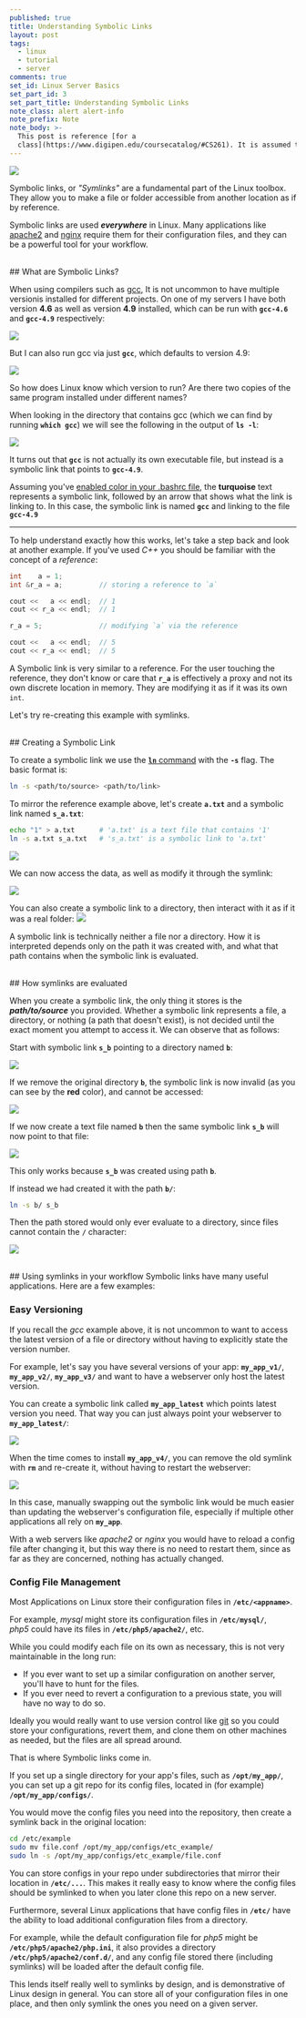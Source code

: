 ```yaml
---
published: true
title: Understanding Symbolic Links
layout: post
tags:
  - linux
  - tutorial
  - server
comments: true
set_id: Linux Server Basics
set_part_id: 3
set_part_title: Understanding Symbolic Links
note_class: alert alert-info
note_prefix: Note
note_body: >-
  This post is reference [for a
  class](https://www.digipen.edu/coursecatalog/#CS261). It is assumed that you have a [basic grasp of Linux commands](http://linuxcommand.org/learning_the_shell.php) such as [apt-get](https://help.ubuntu.com/community/AptGet/Howto) and [linux file permissions](https://help.ubuntu.com/community/FilePermissions), as well as some of the [SSH workflow tips covered previously](http://blog.johannesmp.com/2017/02/11/ssh-workflow-tips/).
---
```



![](http://i.imgur.com/IKCybXy.png)

Symbolic links, or *"Symlinks"* are a fundamental part of the Linux toolbox. They allow you to make a file or folder accessible from another location as if by reference.

Symbolic links are used ***everywhere*** in Linux. Many applications like [apache2](https://httpd.apache.org/) and [nginx](https://www.nginx.com/resources/wiki/) require them for their configuration files, and they can be a powerful tool for your workflow.



<!-- more -->


<br />
## What are Symbolic Links?

When using compilers such as [gcc](http://pages.cs.wisc.edu/~beechung/ref/gcc-intro.html), It is not uncommon to have multiple versionis installed for different projects. On one of my servers I have both version **4.6** as well as version **4.9** installed, which can be run with **`gcc-4.6`** and **`gcc-4.9`** respectively:

![](https://i.imgur.com/JrL2EYB.png)

But I can also run gcc via just **`gcc`**, which defaults to version 4.9:

![](https://i.imgur.com/00jrgJB.png)

So how does Linux know which version to run? Are there two copies of the same program installed under different names?

When looking in the directory that contains gcc (which we can find by running **`which gcc`**) we will see the following in the output of **`ls -l`**:

![](https://i.imgur.com/JVSc2zr.png)

It turns out that **`gcc`** is not actually its own executable file, but instead is a symbolic link that points to **`gcc-4.9`**.  

Assuming you've [enabled color in your .bashrc file](http://blog.johannesmp.com/2017/02/11/ssh-workflow-tips/#enable-console-coloring), the **turquoise** text represents a symbolic link, followed by an arrow that shows what the link is linking to. In this case, the symbolic link is named **`gcc`** and linking to the file **`gcc-4.9`**

------

To help understand exactly how this works, let's take a step back and look at another example. If you've used *C++* you should be familiar with the concept of a *reference*:


```c++
int    a = 1;
int &r_a = a;         // storing a reference to `a`

cout <<   a << endl;  // 1
cout << r_a << endl;  // 1

r_a = 5;              // modifying `a` via the reference

cout <<   a << endl;  // 5
cout << r_a << endl;  // 5
```

A Symbolic link is very similar to a reference. For the user touching the reference, they don't know or care that **`r_a`** is effectively a proxy and not its own discrete location in memory. They are modifying it as if it was its own `int`.

Let's try re-creating this example with symlinks.

<br />
## Creating a Symbolic Link

To create a symbolic link we use the [**`ln`** command](https://en.wikipedia.org/wiki/Ln_(Unix) ) with the **`-s`** flag. The basic format is:

```bash
ln -s <path/to/source> <path/to/link>
```

To mirror the reference example above, let's create **`a.txt`** and a symbolic link named **`s_a.txt`**:

```bash
echo "1" > a.txt      # 'a.txt' is a text file that contains '1'
ln -s a.txt s_a.txt   # 's_a.txt' is a symbolic link to 'a.txt'
```

![](https://i.imgur.com/G4ROeXb.png)

We can now access the data, as well as modify it through the symlink:

![](https://i.imgur.com/83gpBiA.png)

You can also create a symbolic link to a directory, then interact with it as if it was a real folder:
![](https://i.imgur.com/d1bS1T8.png)

A symbolic link is technically neither a file nor a directory. How it is interpreted depends only on the path it was created with, and what that path contains when the symbolic link is evaluated.


<br />
## How symlinks are evaluated

When you create a symbolic link, the only thing it stores is the  ***path/to/source*** you provided. Whether a symbolic link represents a file, a directory, or nothing (a path that doesn't exist), is not decided until the exact moment you attempt to access it. We can observe that as follows:

Start with symbolic link **`s_b`** pointing to a directory named **`b`**:

![](https://i.imgur.com/S0P2mgk.png)

If we remove the original directory **`b`**, the symbolic link is now invalid (as you can see by the **red** color), and cannot be accessed:

![](https://i.imgur.com/YMj9kc2.png)

If we now create a text file named **`b`** then the same symbolic link **`s_b`** will now point to that file:

![](https://i.imgur.com/qwp4Aoj.png)

This only works because **`s_b`** was created using path **`b`**.

If instead we had created it with the path **`b/`**:
```bash
ln -s b/ s_b
```
Then the path stored would only ever evaluate to a directory, since files cannot contain the **`/`** character:

![](https://i.imgur.com/o4QkdjG.png)


<br />
## Using symlinks in your workflow
Symbolic links have many useful applications. Here are a few examples:

### Easy Versioning
If you recall the *gcc* example above, it is not uncommon to want to access the latest version of a file or directory without having to explicitly state the version number.

For example, let's say you have several versions of your app: **`my_app_v1/`**, **`my_app_v2/`**, **`my_app_v3/`** and want to have a webserver only host the latest version. 

You can create a symbolic link called **`my_app_latest`** which points latest version you need.  That way you can just always point your webserver to **`my_app_latest/`**:

![](https://i.imgur.com/rU1tjs5.png)

When the time comes to install **`my_app_v4/`**, you can remove the old symlink with **`rm`** and re-create it, without having to restart the webserver:

![](https://i.imgur.com/SjCNqmY.png)

In this case, manually swapping out the symbolic link would be much easier than updating the webserver's configuration file, especially if multiple other applications all rely on **`my_app`**.

With a web servers like *apache2* or *nginx* you would have to reload a config file after changing it, but this way there is no need to restart them, since as far as they are concerned, nothing has actually changed.


### Config File Management
Most Applications on Linux store their configuration files in **`/etc/<appname>`**.

For example, *mysql* might store its configuration files in **`/etc/mysql/`**,<br/>
*php5* could have its files in **`/etc/php5/apache2/`**, etc.

While you could modify each file on its own as necessary, this is not very maintainable in the long run:

- If you ever want to set up a similar configuration on another server, you'll have to hunt for the files.
- If you ever need to revert a configuration to a previous state, you will have no way to do so.


Ideally you would really want to use version control like [git](https://en.wikipedia.org/wiki/Git)  so you could store your configurations, revert them, and clone them on other machines as needed, but the files are all spread around.

That is where Symbolic links come in.

If you set up a single directory for your app's files, such as **`/opt/my_app/`**, you can set up a git repo for its config files, located in (for example) **`/opt/my_app/configs/`**.

You would move the config files you need into the repository, then create a symlink back in the original location:

```bash
cd /etc/example
sudo mv file.conf /opt/my_app/configs/etc_example/
sudo ln -s /opt/my_app/configs/etc_example/file.conf
```

You can store configs in your repo under subdirectories that mirror their location in **`/etc/...`**. This makes it really easy to know where the config files should be symlinked to when you later clone this repo on a new server.

Furthermore, several Linux applications that have config files in **`/etc/`** have the ability to load additional configuration files from a directory. 

For example, while the default configuration file for *php5* might be **`/etc/php5/apache2/php.ini`**, it also provides a directory **`/etc/php5/apache2/conf.d/`**, and any config file stored there (including symlinks) will be loaded after the default config file.

This lends itself really well to symlinks by design, and is demonstrative of Linux design in general. You can store all of your configuration files in one place, and then only symlink the ones you need on a given server.





